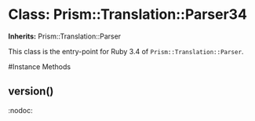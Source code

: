 # Class: Prism::Translation::Parser34
**Inherits:** Prism::Translation::Parser
    

This class is the entry-point for Ruby 3.4 of `Prism::Translation::Parser`.



#Instance Methods
## version() [](#method-i-version)
:nodoc:

